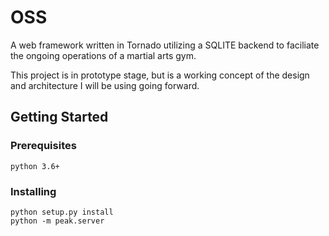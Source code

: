 
# OSS

A web framework written in Tornado utilizing a SQLITE backend to faciliate the ongoing operations of a martial arts gym.

This project is in prototype stage, but is a working concept of the design and architecture I will be using going forward.


## Getting Started

### Prerequisites
```
python 3.6+
```

### Installing

```
python setup.py install
python -m peak.server
```
